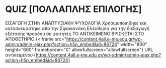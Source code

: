 # QUIZ [ΠΟΛΛΑΠΛΗΣ ΕΠΙΛΟΓΗΣ]
ΕΙΣΑΓΩΓΗ ΣΤΗΝ ΑΝΑΠΤΥΞΙΑΚΗ ΨΥΧΟΛΟΓΙΑ Χρησιμοποιηθηκε και κατασκευάστηκε απο την Σφακιανάκη Ελευθερία για την διεξαγωγή εξέτασης προοδου σε φοιτητές 
ΤΟ ΑΝΤΙΚΕΙΜΕΝΟ ΒΡΙΣΚΕΤΑΙ ΣΤΟ ΑΠΟΘΕΤΗΡΙΟ {<iframe src="https://content.4all.e-me.edu.gr/wp-admin/admin-ajax.php?action=h5p_embed&id=86724" width="800" height="600" frameborder="0" allowfullscreen="allowfullscreen"}
URL αντικειμένου {https://content.4all.e-me.edu.gr/wp-admin/admin-ajax.php?action=h5p_embed&id=86724}
